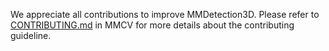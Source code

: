 We appreciate all contributions to improve MMDetection3D. Please refer to [CONTRIBUTING.md](https://github.com/open-mmlab/mmcv/blob/master/CONTRIBUTING.md) in MMCV for more details about the contributing guideline.
